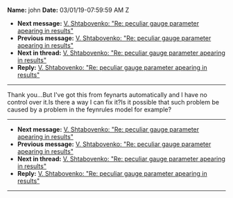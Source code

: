 **Name:** john
**Date:** 03/01/19-07:59:59 AM Z

  - **Next message:** [V. Shtabovenko: "Re: peculiar gauge parameter
    apearing in results"](1475.html)
  - **Previous message:** [V. Shtabovenko: "Re: peculiar gauge parameter
    apearing in results"](1473.html)
  - **Next in thread:** [V. Shtabovenko: "Re: peculiar gauge parameter
    apearing in results"](1475.html)
  - **Reply:** [V. Shtabovenko: "Re: peculiar gauge parameter apearing
    in results"](1475.html)

-----

Thank you...But I've got this from feynarts automatically and I have no
control over it.Is there a way I can fix it?Is it possible that such
problem be caused by a problem in the feynrules model for example?  

-----

  - **Next message:** [V. Shtabovenko: "Re: peculiar gauge parameter
    apearing in results"](1475.html)
  - **Previous message:** [V. Shtabovenko: "Re: peculiar gauge parameter
    apearing in results"](1473.html)
  - **Next in thread:** [V. Shtabovenko: "Re: peculiar gauge parameter
    apearing in results"](1475.html)
  - **Reply:** [V. Shtabovenko: "Re: peculiar gauge parameter apearing
    in results"](1475.html)

-----

